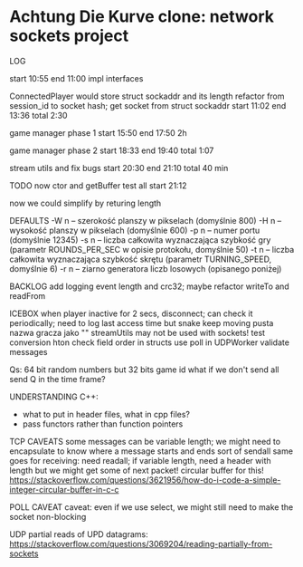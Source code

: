 # Achtung Die Kurve clone: network sockets project 

LOG

start 10:55
end 11:00
impl interfaces

ConnectedPlayer would store struct sockaddr and its length
refactor from session_id to socket hash; get socket from struct sockaddr
start 11:02
end 13:36
total 2:30

game manager phase 1
start 15:50
end 17:50
2h

game manager phase 2
start 18:33
end 19:40
total 1:07

stream utils and fix bugs
start 20:30
end 21:10
total 40 min

TODO now
ctor and getBuffer
test all
start 21:12


now we could simplify by returing length


DEFAULTS
  -W n – szerokość planszy w pikselach (domyślnie 800)
  -H n – wysokość planszy w pikselach (domyślnie 600)
  -p n – numer portu (domyślnie 12345)
  -s n – liczba całkowita wyznaczająca szybkość gry (parametr
          ROUNDS_PER_SEC w opisie protokołu, domyślnie 50)
  -t n – liczba całkowita wyznaczająca szybkość skrętu (parametr
          TURNING_SPEED, domyślnie 6)
  -r n – ziarno generatora liczb losowych (opisanego poniżej)
























BACKLOG
add logging
event length and crc32; maybe refactor writeTo and readFrom

ICEBOX
when player inactive for 2 secs, disconnect; can check it periodically; need to log last access time but snake keep moving
pusta nazwa gracza jako ""
streamUtils may not be used with sockets!
test conversion hton
check field order in structs
use poll in UDPWorker
validate messages

Qs:
64 bit random numbers but 32 bits game id
what if we don't send all send Q in the time frame?

UNDERSTANDING C++:
* what to put in header files, what in cpp files?
* pass functors rather than function pointers

TCP CAVEATS
some messages can be variable length; we might need to encapsulate to know where a message starts and ends
    sort of sendall
    same goes for receiving: need readall; if variable length, need a header with length
    but we might get some of next packet! circular buffer for this!
        https://stackoverflow.com/questions/3621956/how-do-i-code-a-simple-integer-circular-buffer-in-c-c

POLL CAVEAT
caveat: even if we use select, we might still need to make the socket non-blocking

UDP
partial reads of UPD datagrams: https://stackoverflow.com/questions/3069204/reading-partially-from-sockets
